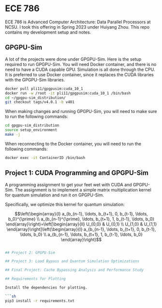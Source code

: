 # ECE 786

ECE 786 is Advanced Computer Architecture: Data Parallel Processors at NCSU. I took this offering in Spring 2023 under Huiyang Zhou. This repo contains my development setup and notes.

## GPGPU-Sim

A lot of the projects were done under GPGPU-Sim. Here is the setup required to run GPGPU-Sim. You will need Docker container, and there is no need to have a CUDA capable GPU. Simulation is all done through the CPU. It is preferred to use Docker container, since it replaces the CUDA libraries with the GPGPU-Sim libraries.

```sh
docker pull pli11/gpgpusim:cuda_10_1
docker run -w /root -it pli11/gpgpusim:cuda_10_1 /bin/bash
cd ~/gpgpu-sim_distribution/
git checkout tags/v4.0.1 -b v401
```

When making changes and running GPGPU-Sim, you will need to make sure to run the following commands:

```sh
cd gpgpu-sim_distribution
source setup_environment
make -j
```

When reconnecting to the Docker container, you will need to run the following commands:

```sh
docker exec -it ContainerID /bin/bash
```

## Project 1: CUDA Programming and GPGPU-Sim

A programming assignment to get your feet wet with CUDA and GPGPU-Sim. The assignment is to implement a simple matrix multiplication kernel for quantum simulation and run it on GPGPU-Sim.

Specifically, we optimize this kernel for quantum simulation:
```math
\left(\begin{array}{l}
a_{b_{n-1}, \ldots, b_{t+1}, 0, b_{t-1}, \ldots, b_0}^{\prime} \\
a_{b_{n-1}^{\prime}, \ldots, b_{t+1}, 1, b_{t-1}, \ldots, b_0}
\end{array}\right)=\left[\begin{array}{ll}
U_{0,0} & U_{0,1} \\
U_{1,0} & U_{1,1}
\end{array}\right]\left(\begin{array}{l}
a_{b_{n-1}, \ldots, b_{t+1}, 0, b_{t-1}, \ldots, b_0} \\
a_{b_{n-1}, \ldots, b_{t+1}, 1, b_{t-1}, \ldots, b_0}
\end{array}\right)
```

```sh

## Project 2: GPGPU-Sim

## Project 3: Load Bypass and Quantum Simulation Optimizations

## Final Project: Cache Bypassing Analysis and Performance Study

## Requirements for Plotting

Install the dependencies for plotting.

```sh
pip3 install -r requirements.txt
```
